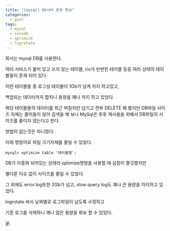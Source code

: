 ```yaml
---
title: "[mysql] DB서버 용량 확보"
categories:
  - post
tags:
  - mysql
  - innodb
  - optimize
  - logrotate
---
```


회사는 mysql DB를 사용한다.

여러 서비스가 붙어 있고 쓰지 않는 테이블, i/o가 빈번한 테이블 등등 여러 상태의 테이블들이 혼재 되어 있다.

이런 테이블들 중 로그성 테이블이 1Gb가 넘게 차지 하고있고,

백업되는 데이터까지 합치니 용량을 꽤나 차지 하고 있었다.

해당 테이블들의 데이터를 최근 며칠치만 남기고 전부 DELETE 해 봤지만 DB파일 사이즈 자체는 줄어들지 않아 검색을 해 보니 MySql은 추후 재사용을 위해서 DB파일의 사이즈를 줄이지 않는다고 한다.

방법이 없는것은 아니였다.


아래 명령어로 파일 크기자체를 줄일 수 있었다.

```
mysql> optimize table '테이블명';
```

DB가 이중화 되어있는 상태라 optimize명령을 사용할 때 심장이 쫄깃했지만 

별다른 이슈 없이 사이즈를 줄일 수 있었다.

그 외에도 error.log또한 2Gb가 넘고, slow query log도 꽤나 큰 용량을 차지하고 있었다.

logrotate 써서 날짜별로 로그파일이 남도록 수정하고 

기존 로그를 삭제하니 꽤나 많은 용량을 확보 할 수 있었다.

끝.